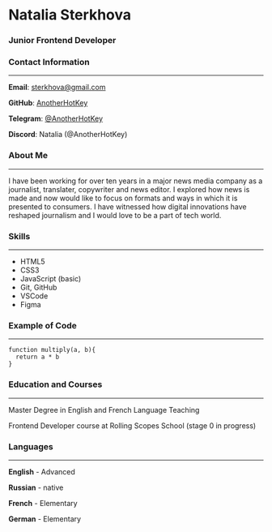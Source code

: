 # Natalia Sterkhova
### Junior Frontend Developer
### Contact Information
---
**Email**: sterkhova@gmail.com

**GitHub**: [AnotherHotKey](https://github.com/AnotherHotKey)

**Telegram**: [@AnotherHotKey](https://t.me/AnotherHotKey)

**Discord**: Natalia (@AnotherHotKey)
### About Me
---
I have been working for over ten years in a major news media company as a journalist, translater, copywriter and news editor. I explored how news is made and now would like to focus on formats and ways in which it is presented to consumers. I have witnessed how digital innovations have reshaped journalism and I would love to be a part of tech world.
### Skills
---
* HTML5
* CSS3
* JavaScript (basic)
* Git, GitHub
* VSCode
* Figma
### Example of Code
---
```
function multiply(a, b){
  return a * b
}
```
### Education and Courses
---
Master Degree in English and French Language Teaching

Frontend Developer course at Rolling Scopes School (stage 0 in progress)
### Languages
---
**English** - Advanced

**Russian** - native

**French** - Elementary

**German** - Elementary